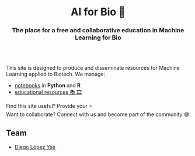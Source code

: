 <HTML><h1 align="center">AI for Bio 🧬</h1> 

<h3 align="center">The place for a free and collaborative education in Machine Learning for Bio</h3>
<br>
<br> 
</HTML>

This site is designed to produce and disseminate resources for Machine Learning applied to Biotech. We manage:
- [notebooks](notebooks) in **Python** and **R**
- [educational resources 📚 🎞️](learning)


Find this site useful? Provide your :star:  
Want to collaborate? Connect with us and become part of the community 😄

## Team
- [Diego López Yse](https://github.com/dlopezyse)
   

